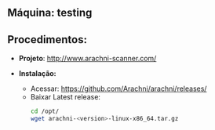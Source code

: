 Máquina: testing
----------------

Procedimentos:
--------------

* **Projeto**: http://www.arachni-scanner.com/

* **Instalação:**
  - Acessar: https://github.com/Arachni/arachni/releases/
  - Baixar Latest release:
    ```bash
    cd /opt/
    wget arachni-<version>-linux-x86_64.tar.gz
    ```
